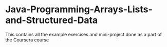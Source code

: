 # Java-Programming-Arrays-Lists-and-Structured-Data
This contains all the example exercises and mini-project done as a part of the Coursera course

